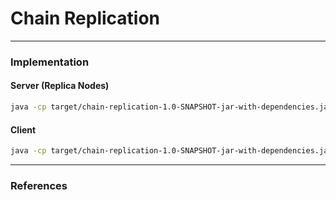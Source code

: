 Chain Replication
=================


---
### Implementation

#### Server (Replica Nodes)

```bash
java -cp target/chain-replication-1.0-SNAPSHOT-jar-with-dependencies.jar edu.sjsu.cs249.chain.server.ServerMain -z 192.168.56.111:9999 -r /tail-chain -p 5454
```
#### Client

```bash
java -cp target/chain-replication-1.0-SNAPSHOT-jar-with-dependencies.jar edu.sjsu.cs249.chain.client.ClientMain -z 192.168.56.111:9999 -r /tail-chain -p 5454 --nif en0 --get ben
```

---
### References
